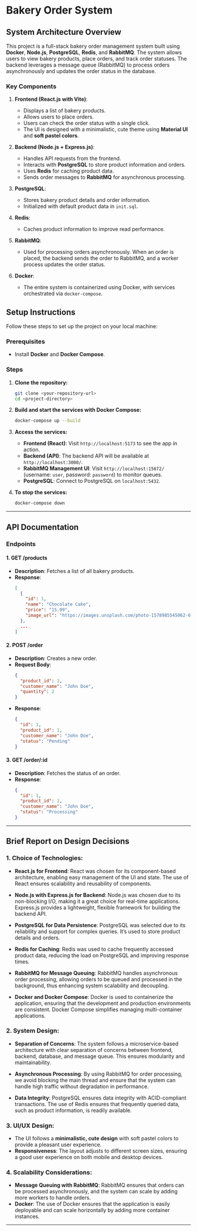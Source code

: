 # Bakery Order System

## System Architecture Overview

This project is a full-stack bakery order management system built using **Docker**, **Node.js**, **PostgreSQL**, **Redis**, and **RabbitMQ**. The system allows users to view bakery products, place orders, and track order statuses. The backend leverages a message queue (RabbitMQ) to process orders asynchronously and updates the order status in the database.

### Key Components

1. **Frontend (React.js with Vite)**:
   - Displays a list of bakery products.
   - Allows users to place orders.
   - Users can check the order status with a single click.
   - The UI is designed with a minimalistic, cute theme using **Material UI** and **soft pastel colors**.

2. **Backend (Node.js + Express.js)**:
   - Handles API requests from the frontend.
   - Interacts with **PostgreSQL** to store product information and orders.
   - Uses **Redis** for caching product data.
   - Sends order messages to **RabbitMQ** for asynchronous processing.

3. **PostgreSQL**:
   - Stores bakery product details and order information.
   - Initialized with default product data in `init.sql`.

4. **Redis**:
   - Caches product information to improve read performance.

5. **RabbitMQ**:
   - Used for processing orders asynchronously. When an order is placed, the backend sends the order to RabbitMQ, and a worker process updates the order status.

6. **Docker**:
   - The entire system is containerized using Docker, with services orchestrated via `docker-compose`.

## Setup Instructions

Follow these steps to set up the project on your local machine:

### Prerequisites
- Install **Docker** and **Docker Compose**.

### Steps

1. **Clone the repository:**
   ```bash
   git clone <your-repository-url>
   cd <project-directory>
   ```

2. **Build and start the services with Docker Compose:**
   ```bash
   docker-compose up --build
   ```

3. **Access the services:**
   - **Frontend (React)**: Visit `http://localhost:5173` to see the app in action.
   - **Backend (API)**: The backend API will be available at `http://localhost:3000/`.
   - **RabbitMQ Management UI**: Visit `http://localhost:15672/` (username: `user`, password: `password`) to monitor queues.
   - **PostgreSQL**: Connect to PostgreSQL on `localhost:5432`.

4. **To stop the services:**
   ```bash
   docker-compose down
   ```

---

## API Documentation

### Endpoints

#### 1. **GET /products**
- **Description**: Fetches a list of all bakery products.
- **Response**:
  ```json
  [
    {
      "id": 1,
      "name": "Chocolate Cake",
      "price": "15.99",
      "image_url": "https://images.unsplash.com/photo-1578985545062-69928b1d9587?ixlib=rb-1.2.1&auto=format&fit=crop&w=500&q=80"
    },
    ...
  ]
  ```

#### 2. **POST /order**
- **Description**: Creates a new order.
- **Request Body**:
  ```json
  {
    "product_id": 1,
    "customer_name": "John Doe",
    "quantity": 2
  }
  ```
- **Response**:
  ```json
  {
    "id": 1,
    "product_id": 1,
    "customer_name": "John Doe",
    "status": "Pending"
  }
  ```

#### 3. **GET /order/:id**
- **Description**: Fetches the status of an order.
- **Response**:
  ```json
  {
    "id": 1,
    "product_id": 1,
    "customer_name": "John Doe",
    "status": "Processing"
  }
  ```

---

## Brief Report on Design Decisions

### **1. Choice of Technologies:**

- **React.js for Frontend**: React was chosen for its component-based architecture, enabling easy management of the UI and state. The use of React ensures scalability and reusability of components.
  
- **Node.js with Express.js for Backend**: Node.js was chosen due to its non-blocking I/O, making it a great choice for real-time applications. Express.js provides a lightweight, flexible framework for building the backend API.
  
- **PostgreSQL for Data Persistence**: PostgreSQL was selected due to its reliability and support for complex queries. It’s used to store product details and orders.
  
- **Redis for Caching**: Redis was used to cache frequently accessed product data, reducing the load on PostgreSQL and improving response times.
  
- **RabbitMQ for Message Queuing**: RabbitMQ handles asynchronous order processing, allowing orders to be queued and processed in the background, thus enhancing system scalability and decoupling.

- **Docker and Docker Compose**: Docker is used to containerize the application, ensuring that the development and production environments are consistent. Docker Compose simplifies managing multi-container applications.

### **2. System Design:**

- **Separation of Concerns**: The system follows a microservice-based architecture with clear separation of concerns between frontend, backend, database, and message queue. This ensures modularity and maintainability.

- **Asynchronous Processing**: By using RabbitMQ for order processing, we avoid blocking the main thread and ensure that the system can handle high traffic without degradation in performance.

- **Data Integrity**: PostgreSQL ensures data integrity with ACID-compliant transactions. The use of Redis ensures that frequently queried data, such as product information, is readily available.

### **3. UI/UX Design:**

- The UI follows a **minimalistic, cute design** with soft pastel colors to provide a pleasant user experience. 
- **Responsiveness**: The layout adjusts to different screen sizes, ensuring a good user experience on both mobile and desktop devices.
  
### **4. Scalability Considerations:**

- **Message Queuing with RabbitMQ**: RabbitMQ ensures that orders can be processed asynchronously, and the system can scale by adding more workers to handle orders.
- **Docker**: The use of Docker ensures that the application is easily deployable and can scale horizontally by adding more container instances.

---

